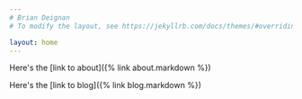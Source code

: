 ```yaml
---
# Brian Deignan
# To modify the layout, see https://jekyllrb.com/docs/themes/#overriding-theme-defaults

layout: home
---
```


Here's the [link to about]({% link about.markdown %})


Here's the [link to blog]({% link blog.markdown %})